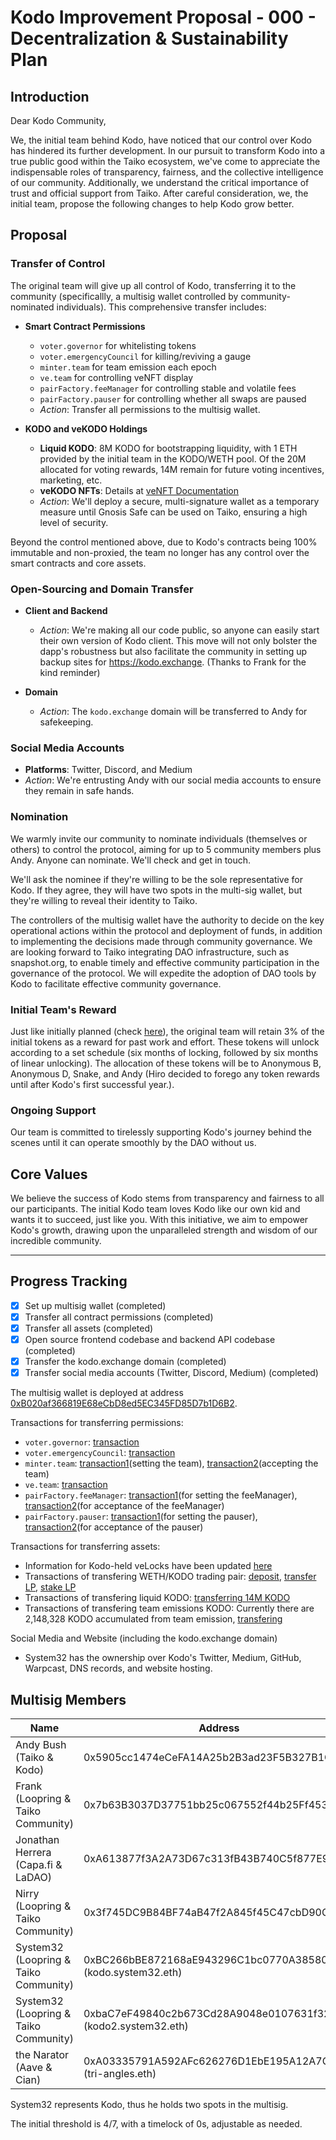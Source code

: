 # Kodo Improvement Proposal - 000 - Decentralization & Sustainability Plan

## Introduction

Dear Kodo Community,

We, the initial team behind Kodo, have noticed that our control over Kodo has hindered its further development. In our pursuit to transform Kodo into a true public good within the Taiko ecosystem, we've come to appreciate the indispensable roles of transparency, fairness, and the collective intelligence of our community. Additionally, we understand the critical importance of trust and official support from Taiko. After careful consideration, we, the initial team, propose the following changes to help Kodo grow better.

## Proposal

### Transfer of Control

The original team will give up all control of Kodo, transferring it to the community (specificallly, a multisig wallet controlled by community-nominated individuals). This comprehensive transfer includes:

- **Smart Contract Permissions**
  - `voter.governor` for whitelisting tokens
  - `voter.emergencyCouncil` for killing/reviving a gauge
  - `minter.team` for team emission each epoch
  - `ve.team` for controlling veNFT display
  - `pairFactory.feeManager` for controlling stable and volatile fees
  - `pairFactory.pauser` for controlling whether all swaps are paused
  - *Action*: Transfer all permissions to the multisig wallet.

- **KODO and veKODO Holdings**
  - **Liquid KODO**: 8M KODO for bootstrapping liquidity, with 1 ETH provided by the initial team in the KODO/WETH pool. Of the 20M allocated for voting rewards, 14M remain for future voting incentives, marketing, etc.
  - **veKODO NFTs**: Details at [veNFT Documentation](https://github.com/kodo-exchange/contracts/blob/main/veNFT.md)
  - *Action*: We'll deploy a secure, multi-signature wallet as a temporary measure until Gnosis Safe can be used on Taiko, ensuring a high level of security.

Beyond the control mentioned above, due to Kodo's contracts being 100% immutable and non-proxied, the team no longer has any control over the smart contracts and core assets.

### Open-Sourcing and Domain Transfer

- **Client and Backend**
  - *Action*: We're making all our code public, so anyone can easily start their own version of Kodo client. This move will not only bolster the dapp's robustness but also facilitate the community in setting up backup sites for https://kodo.exchange. (Thanks to Frank for the kind reminder)

- **Domain**
  - *Action*: The `kodo.exchange` domain will be transferred to Andy for safekeeping.

### Social Media Accounts

- **Platforms**: Twitter, Discord, and Medium
- *Action*: We're entrusting Andy with our social media accounts to ensure they remain in safe hands.

### Nomination

We warmly invite our community to nominate individuals (themselves or others) to control the protocol, aiming for up to 5 community members plus Andy. Anyone can nominate. We'll check and get in touch.

We'll ask the nominee if they're willing to be the sole representative for Kodo. If they agree, they will have two spots in the multi-sig wallet, but they're willing to reveal their identity to Taiko.

The controllers of the multisig wallet have the authority to decide on the key operational actions within the protocol and deployment of funds, in addition to implementing the decisions made through community governance. We are looking forward to Taiko integrating DAO infrastructure, such as snapshot.org, to enable timely and effective community participation in the governance of the protocol. We will expedite the adoption of DAO tools by Kodo to facilitate effective community governance.

### Initial Team's Reward

Just like initially planned (check [here](https://docs.kodo.exchange/overview/tokenomics/initial-distribution#contributor-compensation-3)), the original team will retain 3% of the initial tokens as a reward for past work and effort. These tokens will unlock according to a set schedule (six months of locking, followed by six months of linear unlocking). The allocation of these tokens will be to Anonymous B, Anonymous D, Snake, and Andy (Hiro decided to forego any token rewards until after Kodo's first successful year.).

### Ongoing Support

Our team is committed to tirelessly supporting Kodo's journey behind the scenes until it can operate smoothly by the DAO without us.

## Core Values

We believe the success of Kodo stems from transparency and fairness to all our participants. The initial Kodo team loves Kodo like our own kid and wants it to succeed, just like you. With this initiative, we aim to empower Kodo's growth, drawing upon the unparalleled strength and wisdom of our incredible community.

--------

## Progress Tracking

- [x] Set up multisig wallet (completed)
- [x] Transfer all contract permissions (completed)
- [x] Transfer all assets (completed)
- [x] Open source frontend codebase and backend API codebase (completed)
- [x] Transfer the kodo.exchange domain (completed)
- [x] Transfer social media accounts (Twitter, Discord, Medium) (completed)

The multisig wallet is deployed at address [0xB020af366819E68eCbD8ed5EC345FD85D7b1D6B2](https://taikoscan.io/address/0xB020af366819E68eCbD8ed5EC345FD85D7b1D6B2).

Transactions for transferring permissions:
  - `voter.governor`: [transaction](https://taikoscan.io/tx/0x45c5246eb90cc295b4ece8d6b3eef354d234c4cc4bfae769258342a157ac813d)
  - `voter.emergencyCouncil`: [transaction](https://taikoscan.io/tx/0xba91f7b812df4bc84ab8bfb55af4265839f346f391fb454d0b622487191d85d6)
  - `minter.team`: [transaction1](https://taikoscan.io/tx/0xc2b1d72157c6cbbebd5c29adc488362746dbf8fca21d20cbd2d900807213d79d)(setting the team), [transaction2](https://taikoscan.io/tx/0x7c6175ceda3d8aa5e0693faddfa9cc48352b9ecf8f3d3f86beef6d4f08e73d80)(accepting the team)
  - `ve.team`: [transaction](https://taikoscan.io/tx/0x87b03d028771dd728578113ecf60e31e64fa86ca07838ea269d6ec29ceac0884)
  - `pairFactory.feeManager`: [transaction1](https://taikoscan.io/tx/0xc9a05dae6968ab0fb20f57fd67c053151ef64878e7d31f2a1cfc3e0e6e168b12)(for setting the feeManager), [transaction2](https://taikoscan.io/tx/0x98b41da0275958985044c88651f9a183905ea3a9144afad9c307a1637960ffaa)(for acceptance of the feeManager)
  - `pairFactory.pauser`: [transaction1](https://taikoscan.io/tx/0x52ad08a6f545e16c5c5de9c8d4752500efb44be5b7d9d3f94a386700558a39df)(for setting the pauser), [transaction2](https://taikoscan.io/tx/0x7f6c5b2652639b0e1e49a706e447767e1064414ebdb727729997de81b2ecca32)(for acceptance of the pauser)

Transactions for transferring assets:
  - Information for Kodo-held veLocks have been updated [here](https://github.com/kodo-exchange/contracts/blob/main/veNFT.md)
  - Transactions of transfering WETH/KODO trading pair: [deposit](https://taikoscan.io/tx/0x80a5a430d589cd3d9339408a076ba0536a8e3afe168ec15f8ee4b1634afec9f3), [transfer LP](https://taikoscan.io/tx/0x13ddd6779e44938dfeade0bf3fd476c1e90ee39d34c64bf7e34eeb503da4bbee), [stake LP](https://taikoscan.io/tx/0x92ecc1d19b2819670ce7a2b39f887f90797abb79bf38bc82fd085633177d2449)
  - Transactions of transfering liquid KODO: [transferring 14M KODO](https://taikoscan.io/tx/0xa5b52cd83b1f286bd253bc4564ccec04db6e408e9fcb78bb3012d02b1c6e8cdb)
  - Transactions of transfering team emissions KODO: Currently there are 2,148,328 KODO accumulated from team emission, [transfering](https://taikoscan.io/tx/0x3e50aea7aba1ccb40f990ea0aebc0b0c65b12902349efde9e80ff19266069c8a)

Social Media and Website (including the kodo.exchange domain)
  - System32 has the ownership over Kodo's Twitter, Medium, GitHub, Warpcast, DNS records, and website hosting.

## Multisig Members

| Name                                    | Address                                                         |
|-----------------------------------------|-----------------------------------------------------------------|
| Andy Bush (Taiko & Kodo)                | 0x5905cc1474eCeFA14A25b2B3ad23F5B327B1C78d                      |
| Frank (Loopring & Taiko Community)      | 0x7b63B3037D37751bb25c067552f44b25Ff453702                      |
| Jonathan Herrera (Capa.fi & LaDAO)      | 0xA613877f3A2A73D67c313fB43B740C5f877E98B9                      |
| Nirry (Loopring & Taiko Community)      | 0x3f745DC9B84BF74aB47f2A845f45C47cbD90CF56                      |
| System32 (Loopring & Taiko Community)   | 0xBC266bBE872168aE943296C1bc0770A38580893b (kodo.system32.eth)  |
| System32 (Loopring & Taiko Community)   | 0xbaC7eF49840c2b673Cd28A9048e0107631f32d17 (kodo2.system32.eth) |
| the Narator (Aave & Cian)               | 0xA03335791A592AFc626276D1EbE195A12A7C086e (tri-angles.eth)     |

System32 represents Kodo, thus he holds two spots in the multisig.

The initial threshold is 4/7, with a timelock of 0s, adjustable as needed.
